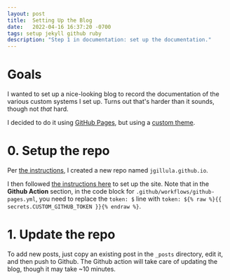 ```yaml
---
layout: post
title:  Setting Up the Blog
date:   2022-04-16 16:37:20 -0700
tags: setup jekyll github ruby
description: "Step 1 in documentation: set up the documentation."
---
```



# Goals

I wanted to set up a nice-looking blog to record the documentation of the various custom systems I set up. Turns out that's harder than it sounds, though not *that* hard.

I decided to do it using [GitHub Pages](https://pages.github.com/), but using a [custom theme](https://github.com/streetturtle/jekyll-clean-dark).

# 0. Setup the repo

Per [the instructions](https://pages.github.com/), I created a new repo named ```jgillula.github.io```.

I then followed [the instructions here](https://bitbra.in/2021/10/03/host-your-own-blog-for-free-with-custom-domain.html) to set up the site. Note that in the **Github Action** section, in the code block for ```.github/workflows/github-pages.yml```, you need to replace the ```token: $``` line with ```token: ${% raw %}{{ secrets.CUSTOM_GITHUB_TOKEN }}{% endraw %}```.

# 1. Update the repo

To add new posts, just copy an existing post in the ```_posts``` directory, edit it, and then push to Github. The Github action will take care of updating the blog, though it may take ~10 minutes.